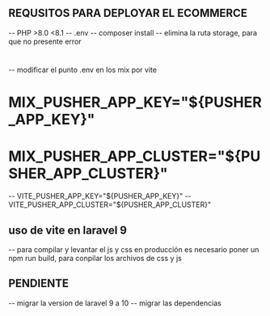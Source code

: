 ## REQUSITOS PARA DEPLOYAR EL ECOMMERCE
-- PHP >8.0  <8.1
-- .env
-- composer install
-- elimina la ruta storage, para que no presente error 

#
-- modificar el punto .env en los mix por vite
# MIX_PUSHER_APP_KEY="${PUSHER_APP_KEY}"
# MIX_PUSHER_APP_CLUSTER="${PUSHER_APP_CLUSTER}"
-- VITE_PUSHER_APP_KEY="${PUSHER_APP_KEY}"
-- VITE_PUSHER_APP_CLUSTER="${PUSHER_APP_CLUSTER}"
## uso de vite en laravel 9
-- para compilar y levantar el js y css en producción es necesario poner un npm run build, para conpilar los archivos de css y js

## PENDIENTE
-- migrar la version de laravel 9 a 10 
-- migrar las dependencias

